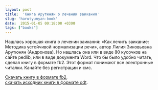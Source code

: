 ```yaml
---
layout: post
title:  'Книга Арутюнян о лечении заикания'
slug: 'harutyunyan-book'
date:  2015-01-05 00:18:00 +0300
tags: ["books"]
---
```


Нашлась хорошая книга о лечении заикания: «Как лечить заикание: Методика устойчивой нормализации речи», автор Лилия Зиновьевна Арутюнян (Андронова). Но нашлась она или в виде 80 кусочков на сайте pedlib, или в виде документа Word. Что бы было удобно читать, сделал книгу в формате fb2. Этот формат понимают все электронные читалки. Качайте без регистрации и смс.

[Скачать книгу в формате fb2](http://goo.gl/dRTC1c),  
[скачать исходник книги в формате odt](http://goo.gl/0L7Ema).

